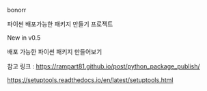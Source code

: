 bonorr

파이썬 배포가능한 패키지 만들기 프로젝트

New in v0.5

배포 가능한 파이썬 패키지 만들어보기

참고 링크 :
https://rampart81.github.io/post/python_package_publish/

https://setuptools.readthedocs.io/en/latest/setuptools.html
